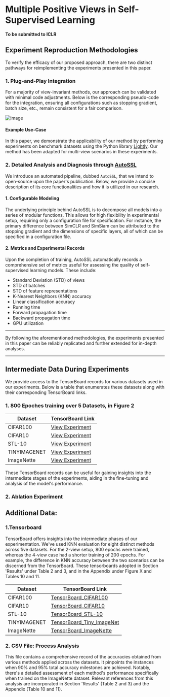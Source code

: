  
# Multiple Positive Views in Self-Supervised Learning
**To be submitted to ICLR**

## Experiment Reproduction Methodologies

To verify the efficacy of our proposed approach, there are two distinct pathways for reimplementing the experiments presented in this paper. 

### 1. Plug-and-Play Integration

For a majority of view-invariant methods, our approach can be validated with minimal code adjustments. Below is the corresponding pseudo-code for the integration, ensuring all configurations such as stopping gradient, batch size, etc., remain consistent for a fair comparison.

![image](https://github.com/px39n/Multiple-Positive-View/assets/53490111/d0121c2e-290c-499a-b7c3-95066552e844)


#### Example Use-Case

In this paper, we demonstrate the applicability of our method by performing experiments on benchmark datasets using the Python library [Lightly](https://docs.lightly.ai/self-supervised-learning/getting_started/benchmarks.html#imagenet). Our method has been adapted for multi-view scenarios in these experiments.

### 2. Detailed Analysis and Diagnosis through [AutoSSL](https://autossl.gitbook.io/)

We introduce an automated pipeline, dubbed `AutoSSL`, that we intend to open-source upon the paper's publication. Below, we provide a concise description of its core functionalities and how it is utilized in our research.

#### 1. Configurable Modeling

The underlying principle behind AutoSSL is to decompose all models into a series of modular functions. This allows for high flexibility in experimental setup, requiring only a configuration file for specification. For instance, the primary difference between SimCLR and SimSiam can be attributed to the stopping gradient and the dimensions of specific layers, all of which can be specified in a configuration file.

#### 2. Metrics and Experimental Records

Upon the completion of training, AutoSSL automatically records a comprehensive set of metrics useful for assessing the quality of self-supervised learning models. These include:

- Standard Deviation (STD) of views
- STD of batches
- STD of feature representations
- K-Nearest Neighbors (KNN) accuracy
- Linear classification accuracy
- Running time
- Forward propagation time
- Backward propagation time
- GPU utilization

---

By following the aforementioned methodologies, the experiments presented in this paper can be reliably replicated and further extended for in-depth analyses.

---


## Intermediate Data During Experiments

We provide access to the TensorBoard records for various datasets used in our experiments. Below is a table that enumerates these datasets along with their corresponding TensorBoard links.


### 1. 800 Epoches training over 5 Datasets, in Figure 2 

| Dataset      | TensorBoard Link |
|--------------|------------------|
| CIFAR100     | [View Experiment](https://tensorboard.dev/experiment/lBWExQayRpKIbuv5d0nA9Q/#scalars) |
| CIFAR10      | [View Experiment](https://tensorboard.dev/experiment/I9NZuY9gSyeyS9qoNksAXg/#scalars)  |
| STL-10       | [View Experiment](https://tensorboard.dev/experiment/j3SdHOk3QzOKKQksXVRxlQ/#scalars)  |
| TINYIMAGENET | [View Experiment](https://tensorboard.dev/experiment/BcdkoHAkR8O1luRVTkULwA/#scalars)  |
| ImageNette   | [View Experiment](https://tensorboard.dev/experiment/hon7xMTqR7W3NIQ4YIlBLg/#scalars)  |

These TensorBoard records can be useful for gaining insights into the intermediate stages of the experiments, aiding in the fine-tuning and analysis of the model's performance.



### 2. Ablation Experiment

## Additional Data:
### 1.Tensorboard
TensorBoard offers insights into the intermediate phases of our experimentation. We've used KNN evaluation for eight distinct methods across five datasets. For the 2-view setup, 800 epochs were trained, whereas the 4-view case had a shorter training of 200 epochs. For example, the difference in KNN accuracy between the two scenarios can be discerned from the TensorBoard. These tensorboards adopted in Section 'Results' under Table 2 and 3, and in the Appendix under Figure X and Tables 10 and 11.

| Dataset      | TensorBoard Link |
|--------------|------------------|
| CIFAR100     | [TensorBoard_CIFAR100](https://tensorboard.dev/experiment/lBWExQayRpKIbuv5d0nA9Q/#scalars) |
| CIFAR10      | [TensorBoard_CIFAR10](https://tensorboard.dev/experiment/I9NZuY9gSyeyS9qoNksAXg/#scalars)  |
| STL-10       | [TensorBoard_STL-10](https://tensorboard.dev/experiment/j3SdHOk3QzOKKQksXVRxlQ/#scalars)  |
| TINYIMAGENET | [TensorBoard_Tiny_ImageNet](https://tensorboard.dev/experiment/BcdkoHAkR8O1luRVTkULwA/#scalars)  |
| ImageNette   | [TensorBoard_ImageNette](https://tensorboard.dev/experiment/hon7xMTqR7W3NIQ4YIlBLg/#scalars)  |

### 2. CSV File: Process Analysis
This file contains a comprehensive record of the accuracies obtained from various methods applied across the datasets. It pinpoints the instances when 90% and 95% total accuracy milestones are achieved. Notably, there's a detailed assessment of each method's performance specifically when trained on the ImageNette dataset. Relevant references from this analysis are incorporated in Section 'Results' (Table 2 and 3) and the Appendix (Table 10 and 11).